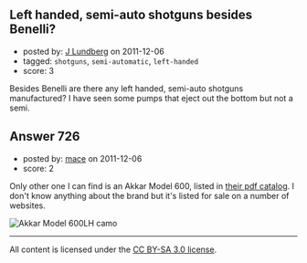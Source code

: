 ## Left handed, semi-auto shotguns besides Benelli?

- posted by: [J Lundberg](https://stackexchange.com/users/-1/40-j-lundberg) on 2011-12-06
- tagged: `shotguns`, `semi-automatic`, `left-handed`
- score: 3

<p>Besides Benelli are there any left handed, semi-auto shotguns manufactured?  I have seen some pumps that eject out the bottom but not a semi.</p>



## Answer 726

- posted by: [mace](https://stackexchange.com/users/-1/163-mace) on 2011-12-06
- score: 2

<p>Only other one I can find is an Akkar Model 600, listed in <a href="http://akkar-usa.com/AKKAR-USA.pdf" rel="nofollow">their pdf catalog</a>. I don't know anything about the brand but it's listed for sale on a number of websites.</p>

<p><img src="http://i.stack.imgur.com/OtNQc.jpg" alt="Akkar Model 600LH camo"></p>




---

All content is licensed under the [CC BY-SA 3.0 license](https://creativecommons.org/licenses/by-sa/3.0/).
